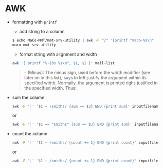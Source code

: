 # AWK

- formatting with `printf`
    - add string to a column

    ```sh
    $ echo MaCo-MMT/mmt-srv-utility | awk -F "/" '{printf "maco-%s\n", $2}'
    maco-mmt-srv-utility
    ```
    - format string with alignment and width

    ```sh
    awk '{ printf "%-10s %s\n", $1, $2 }' mail-list
    ```
    > \- (Minus): The minus sign, used before the width modifier (see later on in this list), says to left-justify the argument within its specified width. Normally, the argument is printed right-justified in the specified width. Thus:
- sum the column

    ```sh
    awk -F '|' '$1 ~ /smiths/ {sum += $3} END {print sum}' inputfilename
    ```
    or

    ```sh
    awk -F '|' '$1 == "smiths" {sum += $3} END {print sum}' inputfilename
    ```
- count the column

    ```sh
    awk -F '|' '$1 ~ /smiths/ {count += 1} END {print count}' inputfilename
    ```
    or

    ```sh
    awk -F '|' '$1 ~ /smiths/ {count += 1} END {print count}' inputfilename
    ```